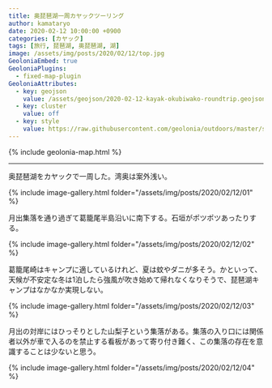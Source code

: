 ```yaml
---
title: 奥琵琶湖一周カヤックツーリング
author: kamataryo
date: 2020-02-12 10:00:00 +0900
categories: [カヤック]
tags: [旅行, 琵琶湖, 奥琵琶湖, 湖]
image: /assets/img/posts/2020/02/12/top.jpg
GeoloniaEmbed: true
GeoloniaPlugins:
  - fixed-map-plugin
GeoloniaAttributes:
  - key: geojson
    value: /assets/geojson/2020-02-12-kayak-okubiwako-roundtrip.geojson
  - key: cluster
    value: off
  - key: style
    value: https://raw.githubusercontent.com/geolonia/outdoors/master/style.json
---
```


{% include geolonia-map.html %}

---

奥琵琶湖をカヤックで一周した。湾奥は案外浅い。

{% include image-gallery.html folder="/assets/img/posts/2020/02/12/01" %}

月出集落を通り過ぎて葛籠尾半島沿いに南下する。石垣がポツポツあったりする。

{% include image-gallery.html folder="/assets/img/posts/2020/02/12/02" %}

葛籠尾崎はキャンプに適しているけれど、夏は蚊やダニが多そう。かといって、天候が不安定な冬は1泊したら強風が吹き始めて帰れなくなりそうで、琵琶湖キャンプはなかなか実現しない。

{% include image-gallery.html folder="/assets/img/posts/2020/02/12/03" %}

月出の対岸にはひっそりとした山梨子という集落がある。集落の入り口には関係者以外が車で入るのを禁止する看板があって寄り付き難く、この集落の存在を意識することは少ないと思う。

{% include image-gallery.html folder="/assets/img/posts/2020/02/12/04" %}